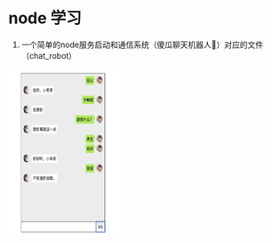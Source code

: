 # node 学习

1. 一个简单的node服务启动和通信系统（傻瓜聊天机器人🤖）对应的文件 （chat_robot）
<img src='./img/robot.png' width='200' height='300' alt='傻瓜聊天机器人🤖前端样式'>
